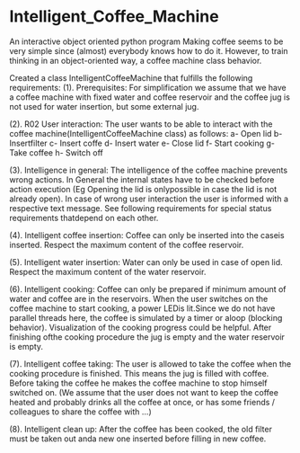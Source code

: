 # Intelligent_Coffee_Machine
An interactive object oriented python program
Making coffee seems to be very simple since (almost) everybody knows how to do it. However, to train thinking in an object-oriented way, a coffee machine class behavior.

Created a class IntelligentCoffeeMachine that fulfills the following requirements:
(1). Prerequisites: For simplification we assume that we have a coffee machine with fixed water and coffee reservoir and the coffee jug is not used for water insertion, but some external jug.

(2). R02 User interaction: The user wants to be able to interact with the coffee machine(IntelligentCoffeeMachine class) as follows:
a- Open lid
b- Insertfilter
c- Insert coffe
d- Insert water
e- Close lid
f- Start cooking
g- Take coffee
h- Switch off

(3). Intelligence in general: The intelligence of the coffee machine prevents wrong actions. In General the internal states have to be checked before action execution (Eg Opening the lid is onlypossible in case the lid is not already open). In case of wrong user interaction the user is informed with a respective text message. See following requirements for special status requirements thatdepend on each other.

(4). Intelligent coffee insertion: Coffee can only be inserted into the caseis inserted. Respect the maximum content of the coffee reservoir.

(5). Intelligent water insertion: Water can only be used in case of open lid. Respect the maximum content of the water reservoir.

(6). Intelligent cooking: Coffee can only be prepared if minimum amount of water and coffee are in the reservoirs. When the user switches on the coffee machine to start cooking, a power LEDis lit.Since we do not have parallel threads here, the coffee is simulated by a timer or aloop (blocking behavior). Visualization of the cooking progress could be helpful. After finishing ofthe cooking procedure the jug is empty and the water reservoir is empty.

(7). Intelligent coffee taking: The user is allowed to take the coffee when the cooking procedure is finished. This means the jug is filled with coffee. Before taking the coffee he makes the coffee machine to stop himself switched on. (We assume that the user does not want to keep the coffee heated and probably drinks all the coffee at once, or has some friends / colleagues to share the coffee with ...)

(8). Intelligent clean up: After the coffee has been cooked, the old filter must be taken out anda new one inserted before filling in new coffee.


